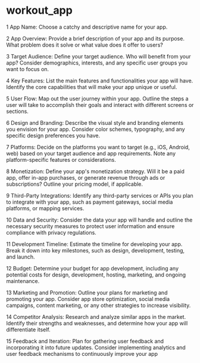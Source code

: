 # workout_app

1	App Name: Choose a catchy and descriptive name for your app.
	
2	App Overview: Provide a brief description of your app and its purpose. What problem does it solve or what value does it offer to users?
	
3	Target Audience: Define your target audience. Who will benefit from your app? Consider demographics, interests, and any specific user groups you want to focus on.
	
4	Key Features: List the main features and functionalities your app will have. Identify the core capabilities that will make your app unique or useful.
	
5	User Flow: Map out the user journey within your app. Outline the steps a user will take to accomplish their goals and interact with different screens or sections.
	
6	Design and Branding: Describe the visual style and branding elements you envision for your app. Consider color schemes, typography, and any specific design preferences you have.
	
7	Platforms: Decide on the platforms you want to target (e.g., iOS, Android, web) based on your target audience and app requirements. Note any platform-specific features or considerations.
	
8	Monetization: Define your app's monetization strategy. Will it be a paid app, offer in-app purchases, or generate revenue through ads or subscriptions? Outline your pricing model, if applicable.
	
9	Third-Party Integrations: Identify any third-party services or APIs you plan to integrate with your app, such as payment gateways, social media platforms, or mapping services.
	
10	Data and Security: Consider the data your app will handle and outline the necessary security measures to protect user information and ensure compliance with privacy regulations.
	
11	Development Timeline: Estimate the timeline for developing your app. Break it down into key milestones, such as design, development, testing, and launch.
	
12	Budget: Determine your budget for app development, including any potential costs for design, development, hosting, marketing, and ongoing maintenance.
	
13	Marketing and Promotion: Outline your plans for marketing and promoting your app. Consider app store optimization, social media campaigns, content marketing, or any other strategies to increase visibility.
	
14	Competitor Analysis: Research and analyze similar apps in the market. Identify their strengths and weaknesses, and determine how your app will differentiate itself.
	
15	Feedback and Iteration: Plan for gathering user feedback and incorporating it into future updates. Consider implementing analytics and user feedback mechanisms to continuously improve your app
